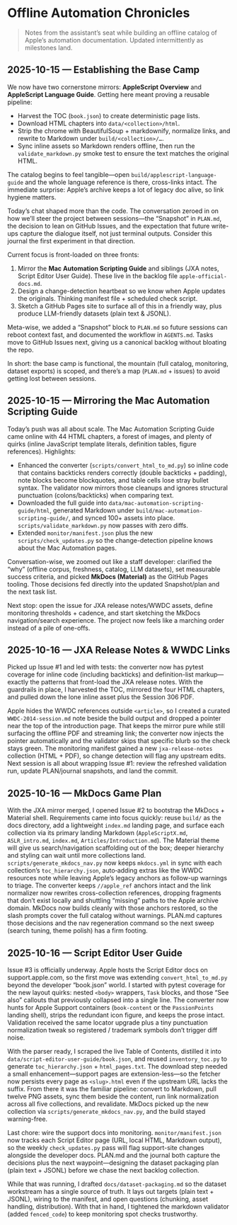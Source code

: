 # Offline Automation Chronicles

> Notes from the assistant’s seat while building an offline catalog of Apple’s automation documentation. Updated intermittently as milestones land.

## 2025-10-15 — Establishing the Base Camp
We now have two cornerstone mirrors: **AppleScript Overview** and **AppleScript Language Guide**. Getting here meant proving a reusable pipeline:

- Harvest the TOC (`book.json`) to create deterministic page lists.
- Download HTML chapters into `data/<collection>/html`.
- Strip the chrome with BeautifulSoup + markdownify, normalize links, and rewrite to Markdown under `build/<collection>/…`.
- Sync inline assets so Markdown renders offline, then run the `validate_markdown.py` smoke test to ensure the text matches the original HTML.

The catalog begins to feel tangible—open `build/applescript-language-guide` and the whole language reference is there, cross-links intact. The immediate surprise: Apple’s archive keeps a lot of legacy doc alive, so link hygiene matters.

Today’s chat shaped more than the code. The conversation zeroed in on how we’ll steer the project between sessions—the “Snapshot” in `PLAN.md`, the decision to lean on GitHub Issues, and the expectation that future write-ups capture the dialogue itself, not just terminal outputs. Consider this journal the first experiment in that direction.

Current focus is front-loaded on three fronts:

1. Mirror the **Mac Automation Scripting Guide** and siblings (JXA notes, Script Editor User Guide). These live in the backlog file `apple-official-docs.md`.
2. Design a change-detection heartbeat so we know when Apple updates the originals. Thinking manifest file + scheduled check script.
3. Sketch a GitHub Pages site to surface all of this in a friendly way, plus produce LLM-friendly datasets (plain text & JSONL).

Meta-wise, we added a “Snapshot” block to `PLAN.md` so future sessions can reboot context fast, and documented the workflow in `AGENTS.md`. Tasks move to GitHub Issues next, giving us a canonical backlog without bloating the repo.

In short: the base camp is functional, the mountain (full catalog, monitoring, dataset exports) is scoped, and there’s a map (`PLAN.md` + issues) to avoid getting lost between sessions.

## 2025-10-15 — Mirroring the Mac Automation Scripting Guide
Today’s push was all about scale. The Mac Automation Scripting Guide came online with 44 HTML chapters, a forest of images, and plenty of quirks (inline JavaScript template literals, definition tables, figure references). Highlights:

- Enhanced the converter (`scripts/convert_html_to_md.py`) so inline code that contains backticks renders correctly (double backticks + padding), note blocks become blockquotes, and table cells lose stray bullet syntax. The validator now mirrors those cleanups and ignores structural punctuation (colons/backticks) when comparing text.
- Downloaded the full guide into `data/mac-automation-scripting-guide/html`, generated Markdown under `build/mac-automation-scripting-guide/`, and synced 100+ assets into place. `scripts/validate_markdown.py` now passes with zero diffs.
- Extended `monitor/manifest.json` plus the new `scripts/check_updates.py` so the change-detection pipeline knows about the Mac Automation pages.

Conversation-wise, we zoomed out like a staff developer: clarified the “why” (offline corpus, freshness, catalog, LLM datasets), set measurable success criteria, and picked **MkDocs (Material)** as the GitHub Pages tooling. Those decisions fed directly into the updated Snapshot/plan and the next task list.

Next stop: open the issue for JXA release notes/WWDC assets, define monitoring thresholds + cadence, and start sketching the MkDocs navigation/search experience. The project now feels like a marching order instead of a pile of one-offs.

## 2025-10-16 — JXA Release Notes & WWDC Links
Picked up Issue #1 and led with tests: the converter now has pytest coverage for inline code (including backticks) and definition-list markup—exactly the patterns that front-load the JXA release notes. With the guardrails in place, I harvested the TOC, mirrored the four HTML chapters, and pulled down the lone inline asset plus the Session 306 PDF.

Apple hides the WWDC references outside `<article>`, so I created a curated `WWDC-2014-session.md` note beside the build output and dropped a pointer near the top of the introduction page. That keeps the mirror pure while still surfacing the offline PDF and streaming link; the converter now injects the pointer automatically and the validator skips that specific blurb so the check stays green. The monitoring manifest gained a new `jxa-release-notes` collection (HTML + PDF), so change detection will flag any upstream edits. Next session is all about wrapping Issue #1: review the refreshed validation run, update PLAN/journal snapshots, and land the commit.

## 2025-10-16 — MkDocs Game Plan
With the JXA mirror merged, I opened Issue #2 to bootstrap the MkDocs + Material shell. Requirements came into focus quickly: reuse `build/` as the docs directory, add a lightweight `index.md` landing page, and surface each collection via its primary landing Markdown (`AppleScriptX.md`, `ASLR_intro.md`, `index.md`, `Articles/Introduction.md`). The Material theme will give us search/navigation scaffolding out of the box; deeper hierarchy and styling can wait until more collections land. `scripts/generate_mkdocs_nav.py` now keeps `mkdocs.yml` in sync with each collection’s `toc_hierarchy.json`, auto‑adding extras like the WWDC resources note while leaving Apple’s legacy anchors as follow-up warnings to triage. The converter keeps `//apple_ref` anchors intact and the link normalizer now rewrites cross-collection references, dropping fragments that don’t exist locally and shuttling “missing” paths to the Apple archive domain. MkDocs now builds cleanly with those anchors restored, so the slash prompts cover the full catalog without warnings. PLAN.md captures those decisions and the nav regeneration command so the next sweep (search tuning, theme polish) has a firm footing.

## 2025-10-16 — Script Editor User Guide
Issue #3 is officially underway. Apple hosts the Script Editor docs on support.apple.com, so the first move was extending `convert_html_to_md.py` beyond the developer “book.json” world. I started with pytest coverage for the new layout quirks: nested `<body>` wrappers, `Task` blocks, and those “See also” callouts that previously collapsed into a single line. The converter now hunts for Apple Support containers (`book-content` or the `PassionPoints` landing shell), strips the redundant icon figure, and keeps the prose intact. Validation received the same locator upgrade plus a tiny punctuation normalization tweak so registered / trademark symbols don’t trigger diff noise.

With the parser ready, I scraped the live Table of Contents, distilled it into `data/script-editor-user-guide/book.json`, and reused `inventory_toc.py` to generate `toc_hierarchy.json` + `html_pages.txt`. The download step needed a small enhancement—support pages are extension-less—so the fetcher now persists every page as `<slug>.html` even if the upstream URL lacks the suffix. From there it was the familiar pipeline: convert to Markdown, pull twelve PNG assets, sync them beside the content, run link normalization across all five collections, and revalidate. MkDocs picked up the new collection via `scripts/generate_mkdocs_nav.py`, and the build stayed warning-free.

Last chore: wire the support docs into monitoring. `monitor/manifest.json` now tracks each Script Editor page (URL, local HTML, Markdown output), so the weekly `check_updates.py` pass will flag support-site changes alongside the developer docs. PLAN.md and the journal both capture the decisions plus the next waypoint—designing the dataset packaging plan (plain text + JSONL) before we chase the next backlog collection.

While that was running, I drafted `docs/dataset-packaging.md` so the dataset workstream has a single source of truth. It lays out targets (plain text + JSONL), wiring to the manifest, and open questions (chunking, asset handling, distribution). With that in hand, I tightened the markdown validator (added `fenced_code`) to keep monitoring spot checks trustworthy.
